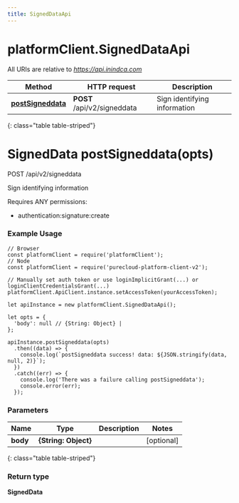 ```yaml
---
title: SignedDataApi
---
```

# platformClient.SignedDataApi

All URIs are relative to *https://api.inindca.com*

| Method | HTTP request | Description |
| ------------- | ------------- | ------------- |
[**postSigneddata**](SignedDataApi.html#postSigneddata) | **POST** /api/v2/signeddata | Sign identifying information
{: class="table table-striped"}

<a name="postSigneddata"></a>

# SignedData postSigneddata(opts)


POST /api/v2/signeddata

Sign identifying information

Requires ANY permissions:

* authentication:signature:create

### Example Usage

```{"language":"javascript"}
// Browser
const platformClient = require('platformClient');
// Node
const platformClient = require('purecloud-platform-client-v2');

// Manually set auth token or use loginImplicitGrant(...) or loginClientCredentialsGrant(...)
platformClient.ApiClient.instance.setAccessToken(yourAccessToken);

let apiInstance = new platformClient.SignedDataApi();

let opts = { 
  'body': null // {String: Object} | 
};

apiInstance.postSigneddata(opts)
  .then((data) => {
    console.log(`postSigneddata success! data: ${JSON.stringify(data, null, 2)}`);
  })
  .catch((err) => {
    console.log('There was a failure calling postSigneddata');
    console.error(err);
  });
```

### Parameters


| Name | Type | Description  | Notes |
| ------------- | ------------- | ------------- | ------------- |
 **body** | **{String: Object}** |  | [optional]  |
{: class="table table-striped"}

### Return type

**SignedData**


